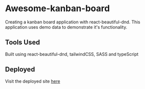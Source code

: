# Awesome-kanban-board

Creating a kanban board application with react-beautiful-dnd. This application uses demo data to demonstrate it's functionality.

## Tools Used

Built using react-beautiful-dnd, tailwindCSS, SASS and typeScript

## Deployed

Visit the deployed site [here](https://mpalfano.github.io/Awesome-kanban-board/)
